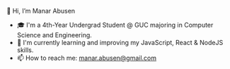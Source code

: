 👋 Hi, I’m Manar Abusen
- 🎓 I'm a 4th-Year Undergrad Student @ GUC majoring in Computer Science and Engineering.
- 🌱 I'm currently learning and improving my JavaScript, React & NodeJS skills.
- 📫 How to reach me: manar.abusen@gmail.com

<!---
manar-abdelfattah/manar-abdelfattah is a ✨ special ✨ repository because its `README.md` (this file) appears on your GitHub profile.
You can click the Preview link to take a look at your changes.
--->
